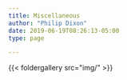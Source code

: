 ```yaml
---
title: Miscellaneous
author: "Philip Dixon"
date: 2019-06-19T08:26:13-05:00
type: page

---
```


{{< foldergallery src="img/" >}}